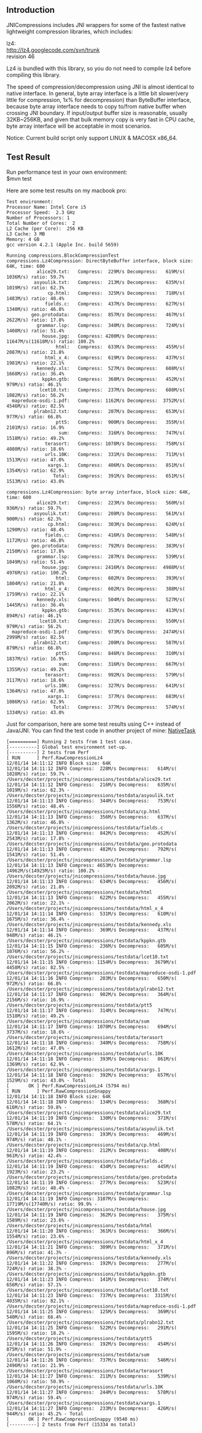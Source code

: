 Introduction
------------

JNICompressions includes JNI wrappers for some of the fastest native 
lightweight compression libraries, which includes:

lz4:  
http://lz4.googlecode.com/svn/trunk  
revision 46

Lz4 is bundled with this library, so you do not need to compile lz4
before compiling this library.

The speed of compression/decompression using JNI is almost identical to native 
interface. In general, byte array interface is a little bit slower(very little 
for compression, 1x% for decompression) than ByteBuffer interface, because byte 
array interface needs to copy to/from native buffer when crossing JNI boundary. 
If input/output buffer size is reasonable, usually 32KB~256KB, and given that 
bulk memory copy is very fast in CPU cache, byte array interface will be 
acceptable in most scenarios.

Notice: Current build script only support LINUX & MACOSX x86_64.

Test Result
-----------
Run performance test in your own environment:  
$mvn test 

Here are some test results on my macbook pro:

    Test environment:
    Processor Name: Intel Core i5
    Processor Speed:  2.3 GHz
    Number of Processors: 1
    Total Number of Cores:  2
    L2 Cache (per Core):  256 KB
    L3 Cache: 3 MB
    Memory: 4 GB
    gcc version 4.2.1 (Apple Inc. build 5659)

    Running compressions.BlockCompressionTest  
    compressions.Lz4Compression: DirectByteBuffer interface, block size: 64K, time: 600  
               alice29.txt:   Compress:  229M/s Decompress:   619M/s( 1036M/s) ratio: 59.7%
              asyoulik.txt:   Compress:  213M/s Decompress:   635M/s( 1019M/s) ratio: 62.3%
                   cp.html:   Compress:  325M/s Decompress:   718M/s( 1483M/s) ratio: 48.4%
                  fields.c:   Compress:  437M/s Decompress:   627M/s( 1340M/s) ratio: 46.8%
             geo.protodata:   Compress:  857M/s Decompress:   467M/s( 2622M/s) ratio: 17.8%
               grammar.lsp:   Compress:  340M/s Decompress:   724M/s( 1408M/s) ratio: 51.4%
                 house.jpg:   Compress: 4200M/s Decompress: 11647M/s(11618M/s) ratio: 100.2%
                      html:   Compress:  633M/s Decompress:   455M/s( 2087M/s) ratio: 21.8%
                  html_x_4:   Compress:  619M/s Decompress:   437M/s( 1981M/s) ratio: 22.1%
               kennedy.xls:   Compress:  527M/s Decompress:   608M/s( 1668M/s) ratio: 36.4%
                 kppkn.gtb:   Compress:  368M/s Decompress:   452M/s(  979M/s) ratio: 46.1%
                lcet10.txt:   Compress:  237M/s Decompress:   608M/s( 1082M/s) ratio: 56.2%
      mapreduce-osdi-1.pdf:   Compress: 1162M/s Decompress:  3752M/s( 4546M/s) ratio: 82.5%
              plrabn12.txt:   Compress:  207M/s Decompress:   653M/s(  977M/s) ratio: 66.8%
                      ptt5:   Compress:  900M/s Decompress:   355M/s( 2101M/s) ratio: 16.9%
                       sum:   Compress:  316M/s Decompress:   747M/s( 1518M/s) ratio: 49.2%
                  terasort:   Compress: 1078M/s Decompress:   758M/s( 4080M/s) ratio: 18.6%
                  urls.10K:   Compress:  331M/s Decompress:   711M/s( 1513M/s) ratio: 47.0%
                   xargs.1:   Compress:  406M/s Decompress:   851M/s( 1354M/s) ratio: 62.9%
                     Total:   Compress:  391M/s Decompress:   651M/s( 1513M/s) ratio: 43.0%
    
    compressions.Lz4Compression: byte array interface, block size: 64K, time: 600  
               alice29.txt:   Compress:  223M/s Decompress:   560M/s(  936M/s) ratio: 59.7%
              asyoulik.txt:   Compress:  208M/s Decompress:   561M/s(  900M/s) ratio: 62.3%
                   cp.html:   Compress:  303M/s Decompress:   624M/s( 1290M/s) ratio: 48.4%
                  fields.c:   Compress:  416M/s Decompress:   548M/s( 1172M/s) ratio: 46.8%
             geo.protodata:   Compress:  792M/s Decompress:   383M/s( 2150M/s) ratio: 17.8%
               grammar.lsp:   Compress:  287M/s Decompress:   539M/s( 1049M/s) ratio: 51.4%
                 house.jpg:   Compress: 2416M/s Decompress:  4988M/s( 4976M/s) ratio: 100.2%
                      html:   Compress:  602M/s Decompress:   393M/s( 1804M/s) ratio: 21.8%
                  html_x_4:   Compress:  602M/s Decompress:   388M/s( 1759M/s) ratio: 22.1%
               kennedy.xls:   Compress:  504M/s Decompress:   527M/s( 1445M/s) ratio: 36.4%
                 kppkn.gtb:   Compress:  353M/s Decompress:   413M/s(  894M/s) ratio: 46.1%
                lcet10.txt:   Compress:  231M/s Decompress:   550M/s(  979M/s) ratio: 56.2%
      mapreduce-osdi-1.pdf:   Compress:  973M/s Decompress:  2474M/s( 2999M/s) ratio: 82.5%
              plrabn12.txt:   Compress:  200M/s Decompress:   587M/s(  879M/s) ratio: 66.8%
                      ptt5:   Compress:  846M/s Decompress:   310M/s( 1837M/s) ratio: 16.9%
                       sum:   Compress:  316M/s Decompress:   667M/s( 1355M/s) ratio: 49.2%
                  terasort:   Compress:  992M/s Decompress:   579M/s( 3117M/s) ratio: 18.6%
                  urls.10K:   Compress:  327M/s Decompress:   641M/s( 1364M/s) ratio: 47.0%
                   xargs.1:   Compress:  377M/s Decompress:   683M/s( 1086M/s) ratio: 62.9%
                     Total:   Compress:  377M/s Decompress:   574M/s( 1334M/s) ratio: 43.0%

Just for comparison, here are some test results using C++ instead of Java/JNI.
You can find the test code in another project of mine:
[NativeTask](https://github.com/decster/nativetask)

    [==========] Running 2 tests from 1 test case.
    [----------] Global test environment set-up.
    [----------] 2 tests from Perf
    [ RUN      ] Perf.RawCompressionLz4  
    12/01/14 14:11:12 INFO Block size: 64K
    12/01/14 14:11:12 INFO Compress:  228M/s Decompress:   614M/s( 1028M/s) ratio: 59.7% - /Users/decster/projects/jnicompressions/testdata/alice29.txt
    12/01/14 14:11:12 INFO Compress:  216M/s Decompress:   635M/s( 1019M/s) ratio: 62.3% - /Users/decster/projects/jnicompressions/testdata/asyoulik.txt
    12/01/14 14:11:13 INFO Compress:  344M/s Decompress:   753M/s( 1556M/s) ratio: 48.4% - /Users/decster/projects/jnicompressions/testdata/cp.html
    12/01/14 14:11:13 INFO Compress:  356M/s Decompress:   637M/s( 1362M/s) ratio: 46.8% - /Users/decster/projects/jnicompressions/testdata/fields.c
    12/01/14 14:11:13 INFO Compress:  842M/s Decompress:   452M/s( 2543M/s) ratio: 17.8% - /Users/decster/projects/jnicompressions/testdata/geo.protodata
    12/01/14 14:11:13 INFO Compress:  482M/s Decompress:   792M/s( 1541M/s) ratio: 51.4% - /Users/decster/projects/jnicompressions/testdata/grammar.lsp
    12/01/14 14:11:13 INFO Compress: 4653M/s Decompress: 14962M/s(14925M/s) ratio: 100.2% - /Users/decster/projects/jnicompressions/testdata/house.jpg
    12/01/14 14:11:13 INFO Compress:  634M/s Decompress:   456M/s( 2092M/s) ratio: 21.8% - /Users/decster/projects/jnicompressions/testdata/html
    12/01/14 14:11:13 INFO Compress:  622M/s Decompress:   455M/s( 2062M/s) ratio: 22.1% - /Users/decster/projects/jnicompressions/testdata/html_x_4
    12/01/14 14:11:14 INFO Compress:  531M/s Decompress:   610M/s( 1675M/s) ratio: 36.4% - /Users/decster/projects/jnicompressions/testdata/kennedy.xls
    12/01/14 14:11:14 INFO Compress:  369M/s Decompress:   437M/s(  948M/s) ratio: 46.1% - /Users/decster/projects/jnicompressions/testdata/kppkn.gtb
    12/01/14 14:11:15 INFO Compress:  236M/s Decompress:   605M/s( 1076M/s) ratio: 56.2% - /Users/decster/projects/jnicompressions/testdata/lcet10.txt
    12/01/14 14:11:15 INFO Compress: 1154M/s Decompress:  3679M/s( 4458M/s) ratio: 82.5% - /Users/decster/projects/jnicompressions/testdata/mapreduce-osdi-1.pdf
    12/01/14 14:11:16 INFO Compress:  203M/s Decompress:   650M/s(  972M/s) ratio: 66.8% - /Users/decster/projects/jnicompressions/testdata/plrabn12.txt
    12/01/14 14:11:17 INFO Compress:  902M/s Decompress:   364M/s( 2156M/s) ratio: 16.9% - /Users/decster/projects/jnicompressions/testdata/ptt5
    12/01/14 14:11:17 INFO Compress:  314M/s Decompress:   747M/s( 1518M/s) ratio: 49.2% - /Users/decster/projects/jnicompressions/testdata/sum
    12/01/14 14:11:17 INFO Compress: 1070M/s Decompress:   694M/s( 3737M/s) ratio: 18.6% - /Users/decster/projects/jnicompressions/testdata/terasort
    12/01/14 14:11:18 INFO Compress:  340M/s Decompress:   758M/s( 1612M/s) ratio: 47.0% - /Users/decster/projects/jnicompressions/testdata/urls.10K
    12/01/14 14:11:18 INFO Compress:  393M/s Decompress:   861M/s( 1369M/s) ratio: 62.9% - /Users/decster/projects/jnicompressions/testdata/xargs.1
    12/01/14 14:11:18 INFO Compress:  392M/s Decompress:   657M/s( 1529M/s) ratio: 43.0% - Total
    [       OK ] Perf.RawCompressionLz4 (5794 ms)
    [ RUN      ] Perf.RawCompressionSnappy
    12/01/14 14:11:18 INFO Block size: 64K
    12/01/14 14:11:18 INFO Compress:  134M/s Decompress:   368M/s(  616M/s) ratio: 59.8% - /Users/decster/projects/jnicompressions/testdata/alice29.txt
    12/01/14 14:11:19 INFO Compress:  130M/s Decompress:   371M/s(  578M/s) ratio: 64.1% - /Users/decster/projects/jnicompressions/testdata/asyoulik.txt
    12/01/14 14:11:19 INFO Compress:  193M/s Decompress:   469M/s(  974M/s) ratio: 48.1% - /Users/decster/projects/jnicompressions/testdata/cp.html
    12/01/14 14:11:19 INFO Compress:  212M/s Decompress:   408M/s(  961M/s) ratio: 42.4% - /Users/decster/projects/jnicompressions/testdata/fields.c
    12/01/14 14:11:19 INFO Compress:  434M/s Decompress:   445M/s( 1923M/s) ratio: 23.2% - /Users/decster/projects/jnicompressions/testdata/geo.protodata
    12/01/14 14:11:19 INFO Compress:  277M/s Decompress:   523M/s( 1082M/s) ratio: 48.4% - /Users/decster/projects/jnicompressions/testdata/grammar.lsp
    12/01/14 14:11:19 INFO Compress: 3107M/s Decompress: 17719M/s(17740M/s) ratio: 99.9% - /Users/decster/projects/jnicompressions/testdata/house.jpg
    12/01/14 14:11:19 INFO Compress:  362M/s Decompress:   375M/s( 1589M/s) ratio: 23.6% - /Users/decster/projects/jnicompressions/testdata/html
    12/01/14 14:11:20 INFO Compress:  361M/s Decompress:   366M/s( 1554M/s) ratio: 23.6% - /Users/decster/projects/jnicompressions/testdata/html_x_4
    12/01/14 14:11:21 INFO Compress:  309M/s Decompress:   371M/s(  896M/s) ratio: 41.3% - /Users/decster/projects/jnicompressions/testdata/kennedy.xls
    12/01/14 14:11:22 INFO Compress:  192M/s Decompress:   277M/s(  724M/s) ratio: 38.3% - /Users/decster/projects/jnicompressions/testdata/kppkn.gtb
    12/01/14 14:11:23 INFO Compress:  141M/s Decompress:   374M/s(  656M/s) ratio: 57.1% - /Users/decster/projects/jnicompressions/testdata/lcet10.txt
    12/01/14 14:11:23 INFO Compress:  737M/s Decompress:  3315M/s( 4035M/s) ratio: 82.1% - /Users/decster/projects/jnicompressions/testdata/mapreduce-osdi-1.pdf
    12/01/14 14:11:25 INFO Compress:  125M/s Decompress:   369M/s(  540M/s) ratio: 68.4% - /Users/decster/projects/jnicompressions/testdata/plrabn12.txt
    12/01/14 14:11:25 INFO Compress:  522M/s Decompress:   291M/s( 1595M/s) ratio: 18.2% - /Users/decster/projects/jnicompressions/testdata/ptt5
    12/01/14 14:11:26 INFO Compress:  192M/s Decompress:   454M/s(  875M/s) ratio: 51.9% - /Users/decster/projects/jnicompressions/testdata/sum
    12/01/14 14:11:26 INFO Compress:  737M/s Decompress:   546M/s( 2496M/s) ratio: 21.9% - /Users/decster/projects/jnicompressions/testdata/terasort
    12/01/14 14:11:27 INFO Compress:  211M/s Decompress:   539M/s( 1060M/s) ratio: 50.9% - /Users/decster/projects/jnicompressions/testdata/urls.10K
    12/01/14 14:11:27 INFO Compress:  244M/s Decompress:   578M/s(  974M/s) ratio: 59.4% - /Users/decster/projects/jnicompressions/testdata/xargs.1
    12/01/14 14:11:27 INFO Compress:  233M/s Decompress:   426M/s(  944M/s) ratio: 45.2% - Total
    [       OK ] Perf.RawCompressionSnappy (9540 ms)
    [----------] 2 tests from Perf (15334 ms total)

